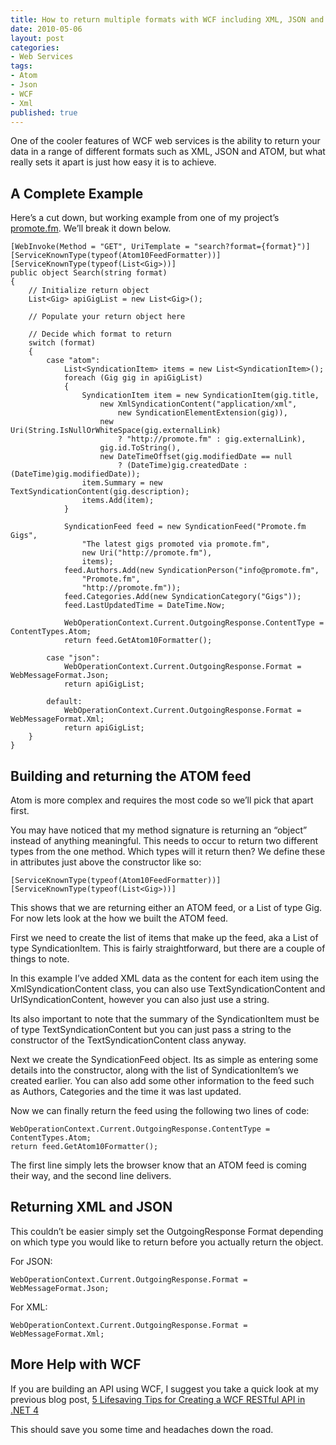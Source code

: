 ```yaml
---
title: How to return multiple formats with WCF including XML, JSON and ATOM
date: 2010-05-06
layout: post
categories:
- Web Services
tags:
- Atom
- Json
- WCF
- Xml
published: true
---
```


One of the cooler features of WCF web services is the ability to return your data in a range of different formats such as XML, JSON and ATOM, but what really sets it apart is just how easy it is to achieve.

## A Complete Example

Here’s a cut down, but working example from one of my project’s [promote.fm](http://promote.fm "Promote.fm"). We’ll break it down below.

    [WebInvoke(Method = "GET", UriTemplate = "search?format={format}")]
    [ServiceKnownType(typeof(Atom10FeedFormatter))]
    [ServiceKnownType(typeof(List<Gig>))]
    public object Search(string format)
    {
        // Initialize return object
        List<Gig> apiGigList = new List<Gig>();

        // Populate your return object here

        // Decide which format to return
        switch (format)
        {
            case "atom":
                List<SyndicationItem> items = new List<SyndicationItem>();
                foreach (Gig gig in apiGigList)
                {
                    SyndicationItem item = new SyndicationItem(gig.title,
                        new XmlSyndicationContent("application/xml",
                            new SyndicationElementExtension(gig)),
                        new Uri(String.IsNullOrWhiteSpace(gig.externalLink)
                            ? "http://promote.fm" : gig.externalLink),
                        gig.id.ToString(),
                        new DateTimeOffset(gig.modifiedDate == null
                            ? (DateTime)gig.createdDate : (DateTime)gig.modifiedDate));
                    item.Summary = new TextSyndicationContent(gig.description);
                    items.Add(item);
                }

                SyndicationFeed feed = new SyndicationFeed("Promote.fm Gigs",
                    "The latest gigs promoted via promote.fm",
                    new Uri("http://promote.fm"),
                    items);
                feed.Authors.Add(new SyndicationPerson("info@promote.fm",
                    "Promote.fm",
                    "http://promote.fm"));
                feed.Categories.Add(new SyndicationCategory("Gigs"));
                feed.LastUpdatedTime = DateTime.Now;

                WebOperationContext.Current.OutgoingResponse.ContentType = ContentTypes.Atom;
                return feed.GetAtom10Formatter();

            case "json":
                WebOperationContext.Current.OutgoingResponse.Format = WebMessageFormat.Json;
                return apiGigList;

            default:
                WebOperationContext.Current.OutgoingResponse.Format = WebMessageFormat.Xml;
                return apiGigList;
        }
    }

## Building and returning the ATOM feed

Atom is more complex and requires the most code so we’ll pick that apart first.

You may have noticed that my method signature is returning an “object” instead of anything meaningful. This needs to occur to return two different types from the one method. Which types will it return then? We define these in attributes just above the constructor like so:

    [ServiceKnownType(typeof(Atom10FeedFormatter))]
    [ServiceKnownType(typeof(List<Gig>))]

This shows that we are returning either an ATOM feed, or a List of type Gig. For now lets look at the how we built the ATOM feed.

First we need to create the list of items that make up the feed, aka a List of type SyndicationItem. This is fairly straightforward, but there are a couple of things to note.

In this example I’ve added XML data as the content for each item using the XmlSyndicationContent class, you can also use TextSyndicationContent and UrlSyndicationContent, however you can also just use a string.

Its also important to note that the summary of the SyndicationItem must be of type TextSyndicationContent but you can just pass a string to the constructor of the TextSyndicationContent class anyway.

Next we create the SyndicationFeed object. Its as simple as entering some details into the constructor, along with the list of SyndicationItem’s we created earlier. You can also add some other information to the feed such as Authors, Categories and the time it was last updated.

Now we can finally return the feed using the following two lines of code:

    WebOperationContext.Current.OutgoingResponse.ContentType = ContentTypes.Atom;
    return feed.GetAtom10Formatter();

The first line simply lets the browser know that an ATOM feed is coming their way, and the second line delivers.

## Returning XML and JSON

This couldn’t be easier simply set the OutgoingResponse Format depending on which type you would like to return before you actually return the object.

For JSON:

    WebOperationContext.Current.OutgoingResponse.Format = WebMessageFormat.Json;

For XML:

    WebOperationContext.Current.OutgoingResponse.Format = WebMessageFormat.Xml;

## More Help with WCF

If you are building an API using WCF, I suggest you take a quick look at my previous blog post, [5 Lifesaving Tips for Creating a WCF RESTful API in .NET 4](http://http://benjii.me/2010/03/5-lifesaving-tips-for-creating-a-wcf-restful-api-in-net-4/ "5 Lifesaving Tips for Creating a WCF RESTful API in .NET 4")

This should save you some time and headaches down the road.